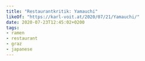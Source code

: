 ```yaml
---
title: "Restaurantkritik: Yamauchi"
likeOf: "https://karl-voit.at/2020/07/21/Yamauchi/"
date: 2020-07-23T12:45:02+0200
tags:
- ramen
- restaurant
- graz
- japanese
---
```

